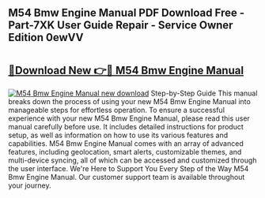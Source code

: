 ## M54 Bmw Engine Manual PDF Download Free - Part-7XK User Guide Repair - Service Owner Edition 0ewVV

# <h2><a href="http://bc65868.oget.top/?id=M54+Bmw+Engine+Manual">🔗Download New 👉🔴 M54 Bmw Engine Manual</a></h2>

[![M54 Bmw Engine Manual new download](https://i.imgur.com/5g1atiW.png)](http://bc65868.oget.top/?id=M54+Bmw+Engine+Manual)
Step-by-Step Guide This manual breaks down the process of using your new M54 Bmw Engine Manual into manageable steps for effortless operation. To ensure a successful experience with your new M54 Bmw Engine Manual, please read this user manual carefully before use. It includes detailed instructions for product setup, as well as information on how to use its various features and capabilities. M54 Bmw Engine Manual comes with an array of advanced features, including geolocation, smart alerts, customizable themes, and multi-device syncing, all of which can be accessed and customized through the user interface. We're Here to Support You Every Step of the Way M54 Bmw Engine Manual. Our customer support team is available throughout your journey.
